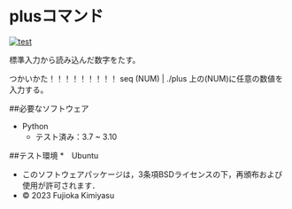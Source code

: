 # plusコマンド
[![test](https://github.com/Siromi463/robosys2023/actions/workflows/test.yml/badge.svg)](https://github.com/Siromi463/robosys2023/actions/workflows/test.yml)

標準入力から読み込んだ数字をたす。

つかいかた！！！！！！！！！
seq (NUM) | ./plus
上の(NUM)に任意の数値を入力する。

##必要なソフトウェア
* Python
  * テスト済み：3.7 ~ 3.10

##テスト環境
*　Ubuntu

* このソフトウェアパッケージは，3条項BSDライセンスの下，再頒布および使用が許可されます．
* © 2023 Fujioka Kimiyasu

